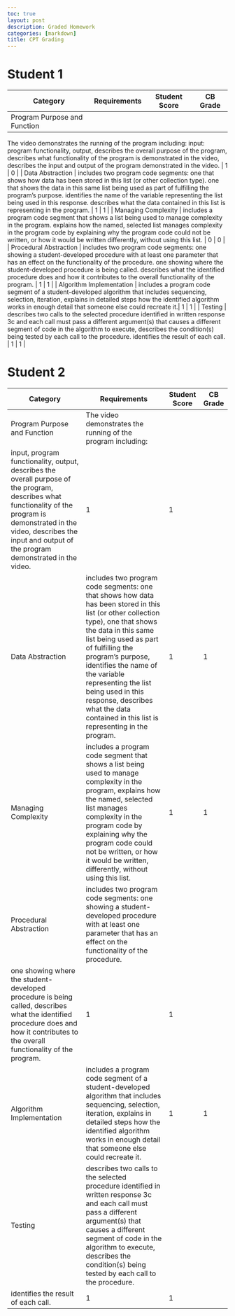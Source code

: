 ```yaml
---
toc: true
layout: post
description: Graded Homework 
categories: [markdown]
title: CPT Grading
---
```


# Student 1 

| Category | Requirements | Student Score | CB Grade | 
| --- | --- | --- | --- |
| Program Purpose and Function | 
The video demonstrates the running of the program including: 
input: program functionality, output, describes the overall purpose of the program, describes what functionality of the program is demonstrated in the video, describes the input and output of the program demonstrated in the video. | 1 | 0 |
| Data Abstraction | includes two program code segments: one that shows how data has been stored in this list (or other collection type). one that shows the data in this same list being used as part of fulfilling the program’s purpose. identifies the name of the variable representing the list being used in this response.  describes what the data contained in this list is representing in the program. | 1 | 1 |
| Managing Complexity | includes a program code segment that shows a list being used to manage complexity in the program. explains how the named, selected list manages complexity in the program code by explaining why the program code could not be written, or how it would be written differently, without using this list. | 0 | 0 |
| Procedural Abstraction | includes two program code segments: one showing a student-developed procedure with at least one parameter that has an effect on the functionality of the procedure.
one showing where the student-developed procedure is being called. describes what the identified procedure does and how it contributes to the overall functionality of the program. | 1 | 1 |
| Algorithm Implementation | includes a program code segment of a student-developed algorithm that includes sequencing, selection, iteration, explains in detailed steps how the identified algorithm works in enough detail that someone else could recreate it.| 1 | 1 |
| Testing | describes two calls to the selected procedure identified in written response 3c and each call must pass a different argument(s) that causes a different segment of code in the algorithm to execute, describes the condition(s) being tested by each call to the procedure.
identifies the result of each call. | 1 | 1 |

# Student 2 

| Category | Requirements | Student Score | CB Grade | 
| --- | --- | --- | --- |
| Program Purpose and Function | The video demonstrates the running of the program including:
input, program functionality, output, describes the overall purpose of the program, describes what functionality of the program is demonstrated in the video, describes the input and output of the program demonstrated in the video. | 1 | 1 |
| Data Abstraction | includes two program code segments: one that shows how data has been stored in this list (or other collection type), one that shows the data in this same list being used as part of fulfilling the program’s purpose, identifies the name of the variable representing the list being used in this response, describes what the data contained in this list is representing in the program. | 1 | 1 |
| Managing Complexity | includes a program code segment that shows a list being used to manage complexity in the program, explains how the named, selected list manages complexity in the program code by explaining why the program code could not be written, or how it would be written, differently, without using this list. | 1 | 1 |
| Procedural Abstraction | includes two program code segments: one showing a student-developed procedure with at least one parameter that has an effect on the functionality of the procedure.
one showing where the student-developed procedure is being called, describes what the identified procedure does and how it contributes to the overall functionality of the program. | 1 | 1 |
| Algorithm Implementation | includes a program code segment of a student-developed algorithm that includes sequencing, selection, iteration, explains in detailed steps how the identified algorithm works in enough detail that someone else could recreate it.| 1 | 1 |
| Testing | describes two calls to the selected procedure identified in written response 3c and each call must pass a different argument(s) that causes a different segment of code in the algorithm to execute, describes the condition(s) being tested by each call to the procedure.
identifies the result of each call. | 1 | 1 |